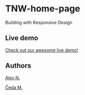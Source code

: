 # TNW-home-page

Building with Responsive Design

## Live demo

<a href ="https://rawcdn.githack.com/nikitin2009/TNW-home-page/0303aa2bf9f13da8d0894c401c5e1976d177ed58/index.html" target ="_blank"> Check out our awesome live demo!</a> 

## Authors
[Alex N.](https://github.com/nikitin2009)

[Čeda M.](https://github.com/Chedak)
